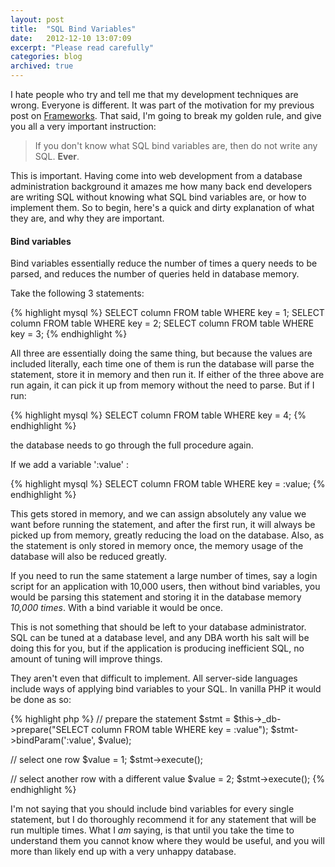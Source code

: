 ```yaml
---
layout: post
title:  "SQL Bind Variables"
date:   2012-12-10 13:07:09
excerpt: "Please read carefully"
categories: blog
archived: true
---
```


I hate people who try and tell me that my development techniques are wrong. Everyone is different. It was part of the motivation for my previous post on [ Frameworks](http://molovo.co.uk/blog/frameworks). That said, I'm going to break my golden rule, and give you all a very important instruction:

> If you don't know what SQL bind variables are, then do not write any SQL. **Ever**.

This is important. Having come into web development from a database administration background it amazes me how many back end developers are writing SQL without knowing what SQL bind variables are, or how to implement them. So to begin, here's a quick and dirty explanation of what they are, and why they are important.

#### Bind variables

Bind variables essentially reduce the number of times a query needs to be parsed, and reduces the number of queries held in database memory.

Take the following 3 statements:

{% highlight mysql %}
SELECT column FROM table WHERE key = 1;
SELECT column FROM table WHERE key = 2;
SELECT column FROM table WHERE key = 3;
{% endhighlight %}

All three are essentially doing the same thing, but because the values are included literally, each time one of them is run the database will parse the statement, store it in memory and then run it. If either of the three above are run again, it can pick it up from memory without the need to parse. But if I run:

{% highlight mysql %}
SELECT column FROM table WHERE key = 4;
{% endhighlight %}

the database needs to go through the full procedure again.

If we add a variable ':value' :

{% highlight mysql %}
SELECT column FROM table WHERE key = :value;
{% endhighlight %}

This gets stored in memory, and we can assign absolutely any value we want before running the statement, and after the first run, it will always be picked up from memory, greatly reducing the load on the database. Also, as the statement is only stored in memory once, the memory usage of the database will also be reduced greatly.

If you need to run the same statement a large number of times, say a login script for an application with 10,000 users, then without bind variables, you would be parsing this statement and storing it in the database memory *10,000 times*. With a bind variable it would be once.

This is not something that should be left to your database administrator. SQL can be tuned at a database level, and any DBA worth his salt will be doing this for you, but if the application is producing inefficient SQL, no amount of tuning will improve things.

They aren't even that difficult to implement. All server-side languages include ways of applying bind variables to your SQL. In vanilla PHP it would be done as so:

{% highlight php %}
// prepare the statement
$stmt = $this->_db->prepare("SELECT column FROM table WHERE key = :value");
$stmt->bindParam(':value', $value);

// select one row
$value = 1;
$stmt->execute();

// select another row with a different value
$value = 2;
$stmt->execute();
{% endhighlight %}

I'm not saying that you should include bind variables for every single statement, but I do thoroughly recommend it for any statement that will be run multiple times. What I *am* saying, is that until you take the time to understand them you cannot know where they would be useful, and you will more than likely end up with a very unhappy database.